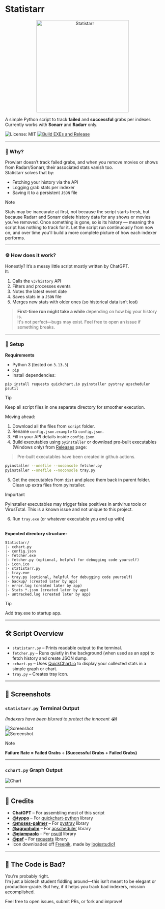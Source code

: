 # Statistarr

<p align="center">
  <img src="https://github.com/user-attachments/assets/db07eb3e-0a64-464e-a686-e3541412abed" width="300" title="Statistarr"/>
</p>

A simple Python script to track **failed** and **successful** grabs per indexer. Currently works with **Sonarr** and **Radarr** only.

![License: MIT](https://img.shields.io/badge/License-MIT-yellow.svg)
[![Build EXEs and Release](https://github.com/lostb053/Statistarr/actions/workflows/build-and-release.yaml/badge.svg)](https://github.com/lostb053/Statistarr/actions/workflows/build-and-release.yaml)

---

### 🧐 Why?

Prowlarr doesn’t track failed grabs, and when you remove movies or shows from Radarr/Sonarr, their associated stats vanish too.  
Statistarr solves that by:

- Fetching your history via the API  
- Logging grab stats per indexer  
- Saving it to a persistent `JSON` file  

> [!Note]
> Stats may be inaccurate at first, not because the script starts fresh, but because Radarr and Sonarr delete history data for any shows or movies you’ve removed. Once something is gone, so is its history — meaning the script has nothing to track for it. Let the script run continuously from now on, and over time you'll build a more complete picture of how each indexer performs.

---

### ⚙️ How does it work?

Honestly? It’s a messy little script mostly written by ChatGPT.  
It:

1. Calls the `v3/history` API
2. Filters and processes events
3. Notes the latest event date
4. Saves stats in a `JSON` file  
5. Merges new stats with older ones (so historical data isn’t lost)

> **First-time run might take a while** depending on how big your history is.  
> It's not perfect—bugs may exist. Feel free to open an issue if something breaks.

---

### 🧰 Setup


**Requirements**
- Python 3 (tested on `3.13.3`)
- `pip`
- Install dependencies:

```
pip install requests quickchart.io pyinstaller pystray apscheduler psutil
```

> [!Tip]
> Keep all script files in one separate directory for smoother execution.

Moving ahead:
1. Download all the files from `script` folder.
2. Rename `config.json.example` to `config.json`.
3. Fill in your API details inside `config.json`.
4. Build executables using `pyinstaller` or download pre-built executables (Windows only) from [Releases](https://github.com/lostb053/Statistarr/releases) page:
> Pre-built executables have been created in github actions.

```bash
pyinstaller --onefile --noconsole fetcher.py
pyinstaller --onefile --noconsole tray.py
```
5. Get the executables from `dist` and place them back in parent folder. Clean up extra files from pyinstaller.

> [!Important]
> PyInstaller executables may trigger false positives in antivirus tools or VirusTotal. This is a known issue and not unique to this project.

6. Run `tray.exe` (or whatever executable you end up with)
<br><br>

**Expected directory structure:**
```
Statistarr/
|- cchart.py
|- config.json
|- fetcher.exe
|- fetcher.py (optional, helpful for debugging code yourself)
|- icon.ico
|- statistarr.py
|- tray.exe
|- tray.py (optional, helpful for debugging code yourself)
|- backup/ (created later by app)
|- error.log (created later by app)
|- Stats *.json (created later by app)
|- untracked.log (created later by app)

```

> [!Tip]
> Add tray.exe to startup app.

---

## 🛠 Script Overview

- `statistarr.py` – Prints readable output to the terminal.
- `fetcher.py` – Runs quietly in the background (when used as an app) to fetch history and create JSON dump.
- `cchart.py` – Uses [QuickChart.io](https://quickchart.io/) to display your collected stats in a simple graph or chart.
- `tray.py` – Creates tray icon.

---

## 📸 Screenshots

### `statistarr.py` Terminal Output

_(Indexers have been blurred to protect the innocent 😭)_

![Screenshot](https://github.com/user-attachments/assets/20787e55-4e36-4f30-9b6e-9a2707eee41c)  
![Screenshot](https://github.com/user-attachments/assets/add7f0a2-8306-46a9-ab87-429042c48144)

> [!note]
> **Failure Rate = Failed Grabs ÷ (Successful Grabs + Failed Grabs)**

---

### `cchart.py` Graph Output

![Chart](https://github.com/user-attachments/assets/a7824839-d075-46d2-beeb-77f8687d7a37)

---

## 🙏 Credits

- **ChatGPT** – For assembling most of this script
- **[@typpo](https://github.com/typpo)** – For [quickchart-python](https://github.com/typpo/quickchart-python) library
- **[@moses-palmer](https://github.com/moses-palmer)** – For [pystray](https://github.com/moses-palmer/pystray) library
- **[@agronholm](https://github.com/agronholm)** – For [apscheduler](https://github.com/agronholm/apscheduler) library
- **[@giampaolo](https://github.com/giampaolo)** – For [psutil](https://github.com/giampaolo/psutil) library
- **[@psf](https://github.com/psf)** – For [requests](https://github.com/psf/requests) library
- Icon downloaded off [Freepik](https://www.freepik.com), made by [logisstudio1](https://www.freepik.com/author/logisstudio1/icons)

---

## 🤷 The Code is Bad?

You're probably right.  
I’m just a biotech student fiddling around—this isn’t meant to be elegant or production-grade. But hey, if it helps you track bad indexers, mission accomplished.

Feel free to open issues, submit PRs, or fork and improve!
